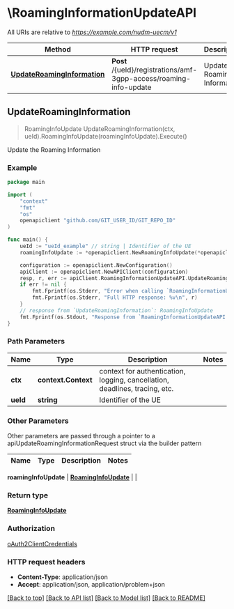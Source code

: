 # \RoamingInformationUpdateAPI

All URIs are relative to *https://example.com/nudm-uecm/v1*

Method | HTTP request | Description
------------- | ------------- | -------------
[**UpdateRoamingInformation**](RoamingInformationUpdateAPI.md#UpdateRoamingInformation) | **Post** /{ueId}/registrations/amf-3gpp-access/roaming-info-update | Update the Roaming Information



## UpdateRoamingInformation

> RoamingInfoUpdate UpdateRoamingInformation(ctx, ueId).RoamingInfoUpdate(roamingInfoUpdate).Execute()

Update the Roaming Information

### Example

```go
package main

import (
	"context"
	"fmt"
	"os"
	openapiclient "github.com/GIT_USER_ID/GIT_REPO_ID"
)

func main() {
	ueId := "ueId_example" // string | Identifier of the UE
	roamingInfoUpdate := *openapiclient.NewRoamingInfoUpdate(*openapiclient.NewPlmnId("Mcc_example", "Mnc_example")) // RoamingInfoUpdate | 

	configuration := openapiclient.NewConfiguration()
	apiClient := openapiclient.NewAPIClient(configuration)
	resp, r, err := apiClient.RoamingInformationUpdateAPI.UpdateRoamingInformation(context.Background(), ueId).RoamingInfoUpdate(roamingInfoUpdate).Execute()
	if err != nil {
		fmt.Fprintf(os.Stderr, "Error when calling `RoamingInformationUpdateAPI.UpdateRoamingInformation``: %v\n", err)
		fmt.Fprintf(os.Stderr, "Full HTTP response: %v\n", r)
	}
	// response from `UpdateRoamingInformation`: RoamingInfoUpdate
	fmt.Fprintf(os.Stdout, "Response from `RoamingInformationUpdateAPI.UpdateRoamingInformation`: %v\n", resp)
}
```

### Path Parameters


Name | Type | Description  | Notes
------------- | ------------- | ------------- | -------------
**ctx** | **context.Context** | context for authentication, logging, cancellation, deadlines, tracing, etc.
**ueId** | **string** | Identifier of the UE | 

### Other Parameters

Other parameters are passed through a pointer to a apiUpdateRoamingInformationRequest struct via the builder pattern


Name | Type | Description  | Notes
------------- | ------------- | ------------- | -------------

 **roamingInfoUpdate** | [**RoamingInfoUpdate**](RoamingInfoUpdate.md) |  | 

### Return type

[**RoamingInfoUpdate**](RoamingInfoUpdate.md)

### Authorization

[oAuth2ClientCredentials](../README.md#oAuth2ClientCredentials)

### HTTP request headers

- **Content-Type**: application/json
- **Accept**: application/json, application/problem+json

[[Back to top]](#) [[Back to API list]](../README.md#documentation-for-api-endpoints)
[[Back to Model list]](../README.md#documentation-for-models)
[[Back to README]](../README.md)

